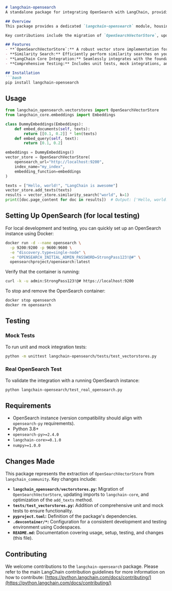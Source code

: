 ```markdown
# langchain-opensearch
A standalone package for integrating OpenSearch with LangChain, providing `OpenSearchVectorStore` for efficient document storage and similarity search.

## Overview
This package provides a dedicated `langchain-opensearch` module, housing the `OpenSearchVectorStore` for seamless interaction between LangChain and OpenSearch. By decoupling this integration from the main `langchain_community` package, we aim to improve modularity and provide a more focused dependency for users leveraging OpenSearch for vector storage and retrieval.

Key contributions include the migration of `OpenSearchVectorStore`, updates to align with `langchain-core`, the addition of comprehensive unit, mock, and real OpenSearch integration tests, and adherence to high code quality standards through `black` and `ruff` formatting and linting.

## Features
- **`OpenSearchVectorStore`:** A robust vector store implementation for storing and querying embeddings in OpenSearch.
- **Similarity Search:** Efficiently perform similarity searches on your documents stored in OpenSearch.
- **LangChain Core Integration:** Seamlessly integrates with the foundational components of LangChain.
- **Comprehensive Testing:** Includes unit tests, mock integrations, and real OpenSearch integration tests to ensure reliability.

## Installation
```bash
pip install langchain-opensearch
```

## Usage
```python
from langchain_opensearch.vectorstores import OpenSearchVectorStore
from langchain_core.embeddings import Embeddings

class DummyEmbeddings(Embeddings):
    def embed_documents(self, texts):
        return [[0.1, 0.2]] * len(texts)
    def embed_query(self, text):
        return [0.1, 0.2]

embeddings = DummyEmbeddings()
vector_store = OpenSearchVectorStore(
    opensearch_url="http://localhost:9200",
    index_name="my_index",
    embedding_function=embeddings
)

texts = ["Hello, world!", "LangChain is awesome"]
vector_store.add_texts(texts)
results = vector_store.similarity_search("world", k=1)
print([doc.page_content for doc in results])  # Output: ['Hello, world!']
```

## Setting Up OpenSearch (for local testing)
For local development and testing, you can quickly set up an OpenSearch instance using Docker:
```bash
docker run -d --name opensearch \
  -p 9200:9200 -p 9600:9600 \
  -e "discovery.type=single-node" \
  -e "OPENSEARCH_INITIAL_ADMIN_PASSWORD=StrongPass123!@#" \
  opensearchproject/opensearch:latest
```
Verify that the container is running:
```bash
curl -k -u admin:StrongPass123!@# https://localhost:9200
```
To stop and remove the OpenSearch container:
```bash
docker stop opensearch
docker rm opensearch
```

## Testing

### Mock Tests
To run unit and mock integration tests:
```bash
python -m unittest langchain-opensearch/tests/test_vectorstores.py
```

### Real OpenSearch Test
To validate the integration with a running OpenSearch instance:
```bash
python langchain-opensearch/test_real_opensearch.py
```

## Requirements
- OpenSearch instance (version compatibility should align with `opensearch-py` requirements).
- Python 3.8+
- `opensearch-py>=2.4.0`
- `langchain-core>=0.1.0`
- `numpy>=1.0.0`

## Changes Made
This package represents the extraction of `OpenSearchVectorStore` from `langchain_community`. Key changes include:
- **`langchain_opensearch/vectorstores.py`:** Migration of `OpenSearchVectorStore`, updating imports to `langchain-core`, and optimization of the `add_texts` method.
- **`tests/test_vectorstores.py`:** Addition of comprehensive unit and mock tests to ensure functionality.
- **`pyproject.toml`:** Definition of the package's dependencies.
- **`.devcontainer/*`:** Configuration for a consistent development and testing environment using Codespaces.
- **`README.md`:** Documentation covering usage, setup, testing, and changes (this file).

## Contributing
We welcome contributions to the `langchain-opensearch` package. Please refer to the main LangChain contribution guidelines for more information on how to contribute: [https://python.langchain.com/docs/contributing/](https://python.langchain.com/docs/contributing/)
```